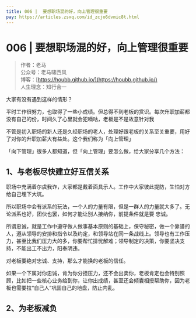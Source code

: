 ```yaml
---
title: 006 |  要想职场混的好，向上管理很重要
pay: https://articles.zsxq.com/id_zcjo6dvmic8t.html
---
```


#  006 |  要想职场混的好，向上管理很重要

> 作者：老马
> <br/>公众号：老马啸西风
> <br/> 博客：[https://houbb.github.io/](https://houbb.github.io/)
> <br/> 人生理念：知行合一



大家有没有遇到这样的情形？

平时工作很努力，也取得了一些小成绩。但总得不到老板的赏识。每次升职加薪都没有自己的份，时间久了心里就会犯嘀咕，老板是不是故意针对我

不管是初入职场的新人还是久经职场的老人，处理好跟老板的关系至关重要，用好了对你的升职加薪大有益处。这个我们称为「向上管理」

「向下管理」很多人都知道，但「向上管理」要怎么做，给大家分享几个方法：

## 1、与老板尽快建立好互信关系

职场中充满着尔虞我诈，大家都是戴着面具示人。工作中大家彼此提防，生怕对方给自己埋下大坑。

所以职场中会有派系的玩法，一个人的力量有限，但是一群人的力量就大多了。无论派系也好，团伙也罢，如何才能让别人接纳你，前提条件就是要 忠诚。

所谓忠诚，就是工作中遵守做人做事基本原则的基础上，保守秘密，做一个靠谱的人，遵从领导的安排和指令以及约定，和领导站在同一条战线上。领导也有工作压力，甚至比我们压力大的多，你要帮忙排忧解难；领导制定的决策，你要坚决支持，不能出工不出力，阳奉阴违。

对老板要绝对忠诚、支持，那么才能换的老板的信任。

如果一个下属对你忠诚，肯为你分担压力，还不会出卖你，老板肯定也会特别照顾，比如把一些核心业务给到你，让你出成绩，甚至还会倾囊相授帮助你，因为老板也需要拉“自己人”巩固自己的地盘，防止内乱。

## 2、为老板减负
